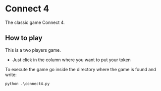 # Connect 4

The classic game Connect 4.

## How to play

This is a two players game.

- Just click in the column where you want to put your token

To execute the game go inside the directory where the game is found and write:
```python
python .\connect4.py
```